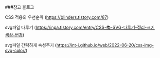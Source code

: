###참고 블로그

CSS 적용의 우선순위
(https://blinders.tistory.com/87)

svg파일 다루기
(https://inpa.tistory.com/entry/CSS-📚-SVG-다루기-정리-크기색상-변경)

svg파일 간략하게 속성주기
(https://int-i.github.io/web/2022-06-20/css-img-svg-color/)
